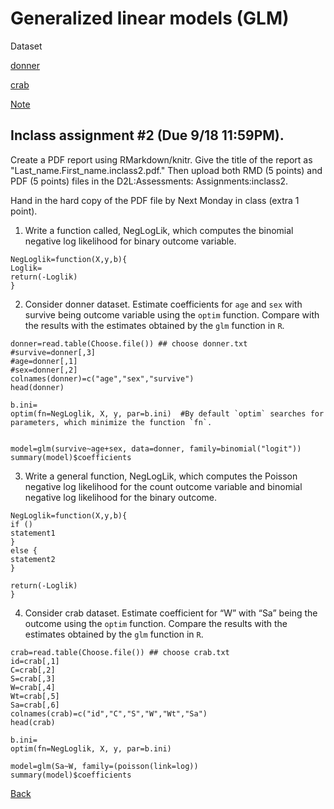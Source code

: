 # Generalized linear models (GLM)

Dataset

[donner](https://app.box.com/s/4511synp42q9nzntzpspojclwr20ivm1)

[crab](https://app.box.com/s/456boimp1otj0gp096ndfxxlwh7601u3)

[Note](https://younghhk.github.io/STAT_COMP/M2_GLM.html#1)

## Inclass assignment #2 (Due 9/18 11:59PM).


Create a PDF report using RMarkdown/knitr. Give the title of the report as "Last_name.First_name.inclass2.pdf."
Then upload both RMD (5 points) and PDF (5 points) files in the D2L:Assessments: Assignments:inclass2.

Hand in the hard copy of the PDF file by Next Monday in class (extra 1 point).


1. Write a function called, NegLogLik, which computes the binomial negative log likelihood for binary outcome variable.
 
```{r}
NegLoglik=function(X,y,b){
Loglik=
return(-Loglik)
}
```
2. Consider donner dataset. Estimate coefficients for `age` and `sex` with survive being outcome variable using the `optim` function. Compare with the results with the estimates obtained by the `glm` function in `R`.

```
donner=read.table(Choose.file()) ## choose donner.txt
#survive=donner[,3]
#age=donner[,1]
#sex=donner[,2]
colnames(donner)=c("age","sex","survive")
head(donner)

b.ini=
optim(fn=NegLoglik, X, y, par=b.ini)  #By default `optim` searches for parameters, which minimize the function `fn`.


model=glm(survive~age+sex, data=donner, family=binomial("logit"))
summary(model)$coefficients

```
3.  Write a general function, NegLogLik, which computes the Poisson negative log likelihood for the count outcome variable and binomial negative log likelihood for the binary outcome.

 
```{r}
NegLoglik=function(X,y,b){
if () 
statement1
}
else {
statement2
}

return(-Loglik)
}

```
4. Consider crab dataset.  Estimate coefficient for “W” with “Sa” being the outcome using the `optim` function. Compare the results with the estimates obtained by the `glm` function in `R`.

```{r}
crab=read.table(Choose.file()) ## choose crab.txt
id=crab[,1]
C=crab[,2]
S=crab[,3]
W=crab[,4]
Wt=crab[,5]
Sa=crab[,6]
colnames(crab)=c("id","C","S","W","Wt","Sa")
head(crab)

b.ini=
optim(fn=NegLoglik, X, y, par=b.ini)

model=glm(Sa~W, family=(poisson(link=log))
summary(model)$coefficients
```



[Back](https://github.com/younghhk/STAT_COMP/)



